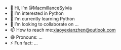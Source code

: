 - 👋 Hi, I’m @MacmillanceSylvia
- 👀 I’m interested in Python
- 🌱 I’m currently learning Python
- 💞️ I’m looking to collaborate on ...
- 📫 How to reach me:xiaoyexianzhen@outlook.com
- 😄 Pronouns: ...
- ⚡ Fun fact: ...

<!---
MacmillanceSylvia/MacmillanceSylvia is a ✨ special ✨ repository because its `README.md` (this file) appears on your GitHub profile.
You can click the Preview link to take a look at your changes.
--->
